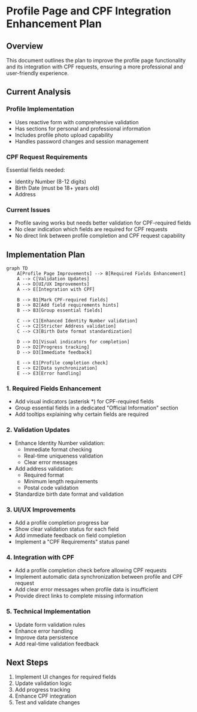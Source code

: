 # Profile Page and CPF Integration Enhancement Plan

## Overview

This document outlines the plan to improve the profile page functionality and its integration with CPF requests, ensuring a more professional and user-friendly experience.

## Current Analysis

### Profile Implementation

- Uses reactive form with comprehensive validation
- Has sections for personal and professional information
- Includes profile photo upload capability
- Handles password changes and session management

### CPF Request Requirements

Essential fields needed:

- Identity Number (8-12 digits)
- Birth Date (must be 18+ years old)
- Address

### Current Issues

- Profile saving works but needs better validation for CPF-required fields
- No clear indication which fields are required for CPF requests
- No direct link between profile completion and CPF request capability

## Implementation Plan

```mermaid
graph TD
    A[Profile Page Improvements] --> B[Required Fields Enhancement]
    A --> C[Validation Updates]
    A --> D[UI/UX Improvements]
    A --> E[Integration with CPF]

    B --> B1[Mark CPF-required fields]
    B --> B2[Add field requirements hints]
    B --> B3[Group essential fields]

    C --> C1[Enhanced Identity Number validation]
    C --> C2[Stricter Address validation]
    C --> C3[Birth Date format standardization]

    D --> D1[Visual indicators for completion]
    D --> D2[Progress tracking]
    D --> D3[Immediate feedback]

    E --> E1[Profile completion check]
    E --> E2[Data synchronization]
    E --> E3[Error handling]
```

### 1. Required Fields Enhancement

- Add visual indicators (asterisk \*) for CPF-required fields
- Group essential fields in a dedicated "Official Information" section
- Add tooltips explaining why certain fields are required

### 2. Validation Updates

- Enhance Identity Number validation:
  - Immediate format checking
  - Real-time uniqueness validation
  - Clear error messages
- Add address validation:
  - Required format
  - Minimum length requirements
  - Postal code validation
- Standardize birth date format and validation

### 3. UI/UX Improvements

- Add a profile completion progress bar
- Show clear validation status for each field
- Add immediate feedback on field completion
- Implement a "CPF Requirements" status panel

### 4. Integration with CPF

- Add a profile completion check before allowing CPF requests
- Implement automatic data synchronization between profile and CPF request
- Add clear error messages when profile data is insufficient
- Provide direct links to complete missing information

### 5. Technical Implementation

- Update form validation rules
- Enhance error handling
- Improve data persistence
- Add real-time validation feedback

## Next Steps

1. Implement UI changes for required fields
2. Update validation logic
3. Add progress tracking
4. Enhance CPF integration
5. Test and validate changes
